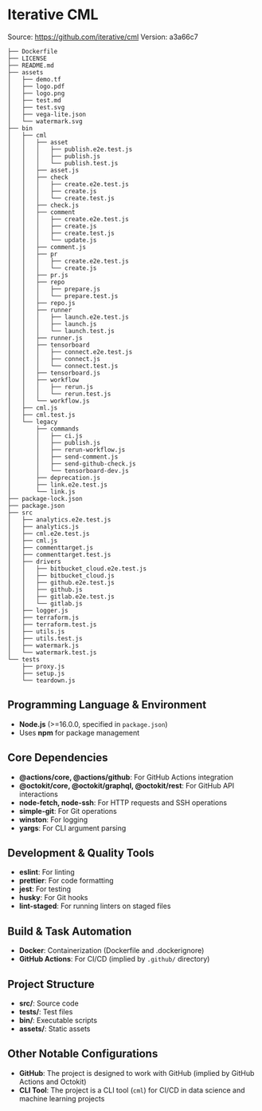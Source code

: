 # Iterative CML
Source: https://github.com/iterative/cml
Version: a3a66c7

```
├── Dockerfile
├── LICENSE
├── README.md
├── assets
│   ├── demo.tf
│   ├── logo.pdf
│   ├── logo.png
│   ├── test.md
│   ├── test.svg
│   ├── vega-lite.json
│   └── watermark.svg
├── bin
│   ├── cml
│   │   ├── asset
│   │   │   ├── publish.e2e.test.js
│   │   │   ├── publish.js
│   │   │   └── publish.test.js
│   │   ├── asset.js
│   │   ├── check
│   │   │   ├── create.e2e.test.js
│   │   │   ├── create.js
│   │   │   └── create.test.js
│   │   ├── check.js
│   │   ├── comment
│   │   │   ├── create.e2e.test.js
│   │   │   ├── create.js
│   │   │   ├── create.test.js
│   │   │   └── update.js
│   │   ├── comment.js
│   │   ├── pr
│   │   │   ├── create.e2e.test.js
│   │   │   └── create.js
│   │   ├── pr.js
│   │   ├── repo
│   │   │   ├── prepare.js
│   │   │   └── prepare.test.js
│   │   ├── repo.js
│   │   ├── runner
│   │   │   ├── launch.e2e.test.js
│   │   │   ├── launch.js
│   │   │   └── launch.test.js
│   │   ├── runner.js
│   │   ├── tensorboard
│   │   │   ├── connect.e2e.test.js
│   │   │   ├── connect.js
│   │   │   └── connect.test.js
│   │   ├── tensorboard.js
│   │   ├── workflow
│   │   │   ├── rerun.js
│   │   │   └── rerun.test.js
│   │   └── workflow.js
│   ├── cml.js
│   ├── cml.test.js
│   └── legacy
│       ├── commands
│       │   ├── ci.js
│       │   ├── publish.js
│       │   ├── rerun-workflow.js
│       │   ├── send-comment.js
│       │   ├── send-github-check.js
│       │   └── tensorboard-dev.js
│       ├── deprecation.js
│       ├── link.e2e.test.js
│       └── link.js
├── package-lock.json
├── package.json
├── src
│   ├── analytics.e2e.test.js
│   ├── analytics.js
│   ├── cml.e2e.test.js
│   ├── cml.js
│   ├── commenttarget.js
│   ├── commenttarget.test.js
│   ├── drivers
│   │   ├── bitbucket_cloud.e2e.test.js
│   │   ├── bitbucket_cloud.js
│   │   ├── github.e2e.test.js
│   │   ├── github.js
│   │   ├── gitlab.e2e.test.js
│   │   └── gitlab.js
│   ├── logger.js
│   ├── terraform.js
│   ├── terraform.test.js
│   ├── utils.js
│   ├── utils.test.js
│   ├── watermark.js
│   └── watermark.test.js
└── tests
    ├── proxy.js
    ├── setup.js
    └── teardown.js
```

## Programming Language & Environment
- **Node.js** (>=16.0.0, specified in `package.json`)
- Uses **npm** for package management

## Core Dependencies
- **@actions/core, @actions/github**: For GitHub Actions integration
- **@octokit/core, @octokit/graphql, @octokit/rest**: For GitHub API interactions
- **node-fetch, node-ssh**: For HTTP requests and SSH operations
- **simple-git**: For Git operations
- **winston**: For logging
- **yargs**: For CLI argument parsing

## Development & Quality Tools
- **eslint**: For linting
- **prettier**: For code formatting
- **jest**: For testing
- **husky**: For Git hooks
- **lint-staged**: For running linters on staged files

## Build & Task Automation
- **Docker**: Containerization (Dockerfile and .dockerignore)
- **GitHub Actions**: For CI/CD (implied by `.github/` directory)

## Project Structure
- **src/**: Source code
- **tests/**: Test files
- **bin/**: Executable scripts
- **assets/**: Static assets

## Other Notable Configurations
- **GitHub**: The project is designed to work with GitHub (implied by GitHub Actions and Octokit)
- **CLI Tool**: The project is a CLI tool (`cml`) for CI/CD in data science and machine learning projects
